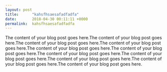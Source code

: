 ```yaml
---
layout: post
title:      "kahsfhsaesafadfadfa"
date:       2018-04-30 00:11:11 +0000
permalink:  kahsfhsaesafadfadfa
---
```



The content of your blog post goes here.The content of your blog post goes here.The content of your blog post goes here.The content of your blog post goes here.The content of your blog post goes here.The content of your blog post goes here.The content of your blog post goes here.The content of your blog post goes here.The content of your blog post goes here.The content of your blog post goes here.The content of your blog post goes here.
